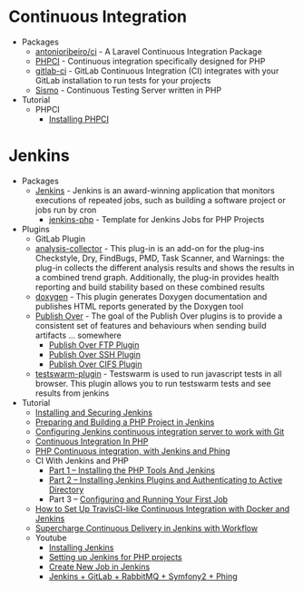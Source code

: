 # Continuous Integration
* Packages
    - [antonioribeiro/ci](http://goo.gl/sGRPQe) - A Laravel Continuous Integration Package
    - [PHPCI](https://www.phptesting.org/) - Continuous integration specifically designed for PHP
    - [gitlab-ci](http://goo.gl/gTrIeF) - GitLab Continuous Integration (CI) integrates with your GitLab installation to run tests for your projects
    - [Sismo](http://goo.gl/2bqU6X) - Continuous Testing Server written in PHP
* Tutorial
    - PHPCI
        - [Installing PHPCI](http://goo.gl/fQQN8N)
# Jenkins
* Packages
    - [Jenkins](http://jenkins-ci.org/) - Jenkins is an award-winning application that monitors executions of repeated jobs, such as building a software project or jobs run by cron
        - [jenkins-php](http://jenkins-php.org/) - Template for Jenkins Jobs for PHP Projects
* Plugins
    - GitLab Plugin
    - [analysis-collector](http://goo.gl/VsFpGr) - This plug-in is an add-on for the plug-ins Checkstyle, Dry, FindBugs, PMD, Task Scanner, and Warnings: the plug-in collects the different analysis results and shows the results in a combined trend graph. Additionally, the plug-in provides health reporting and build stability based on these combined results
    - [doxygen](http://goo.gl/6iXdPX) - This plugin generates Doxygen documentation and publishes HTML reports generated by the Doxygen tool
    - [Publish Over](http://goo.gl/ArvnUP) - The goal of the Publish Over plugins is to provide a consistent set of features and behaviours when sending build artifacts ... somewhere
        - [Publish Over FTP Plugin](http://goo.gl/xgfasf)
        - [Publish Over SSH Plugin](http://goo.gl/H2AVf7)
        - [Publish Over CIFS Plugin](http://goo.gl/81uRb1)
    - [testswarm-plugin](http://goo.gl/QsZKOP) - Testswarm is used to run javascript tests in all browser. This plugin allows you to run testswarm tests and see results from jenkins
* Tutorial
    - [Installing and Securing Jenkins](http://goo.gl/GIiXs4)
    - [Preparing and Building a PHP Project in Jenkins](http://goo.gl/znDntr)
    - [Configuring Jenkins continuous integration server to work with Git](http://goo.gl/YMO8wG)
    - [Continuous Integration In PHP](http://goo.gl/eXVQzg)
    - [PHP Continuous integration, with Jenkins and Phing](http://goo.gl/quyx8Y)
    - CI With Jenkins and PHP
        - [Part 1 – Installing the PHP Tools And Jenkins](http://goo.gl/NfTKly)
        - [Part 2 – Installing Jenkins Plugins and Authenticating to Active Directory](http://goo.gl/lISYIA)
        - Part 3 – [Configuring and Running Your First Job](http://goo.gl/N8MPml)
    - [How to Set Up TravisCI-like Continuous Integration with Docker and Jenkins](http://goo.gl/RdgVqt)
    - [Supercharge Continuous Delivery in Jenkins with Workflow](http://goo.gl/bhTJwg)
    - Youtube
        - [Installing Jenkins](http://youtu.be/Doi1IJ3bnkY)
        - [Setting up Jenkins for PHP projects](http://youtu.be/MPjR4mgh_E0)
        - [Create New Job in Jenkins](http://youtu.be/RR0LabeUQ88)
        - [Jenkins + GitLab + RabbitMQ + Symfony2 + Phing](http://youtu.be/yw7-GP_o4Ng)
